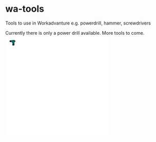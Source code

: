 # wa-tools
Tools to use in Workadvanture e.g. powerdrill, hammer, screwdrivers

Currently there is only a power drill available. More tools to come.
![tilesmap wa-tools](wa-tools.png)
